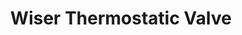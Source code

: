 ---
date_added: 2020-03-01
vendor: Schneider
model: EER5300x
zigbeemodel: EH-ZB-VACT
category: hvac
supports: thermostat, local temp
title: Wiser Thermostatic Valve
mlink: https://www.se.com/fr/fr/product/EER53000/wiser---t%C3%AAte-de-vanne-thermostatique%2Badaptateurs-m28-1%2C5mm-danfoss-ra%2C-rav%2C-ravl/
link: https://www.amazon.fr/Schneider-Electric-Wiser-vanne-thermostatique/dp/B0158XIEYM
link2: https://www.amazon.de/dp/B0158XIEYM
compatible: [zigate]
zigate: https://github.com/pipiche38/Domoticz-Zigate-Wiki/blob/master/en-eng/Wiser-Thermostat.md
---